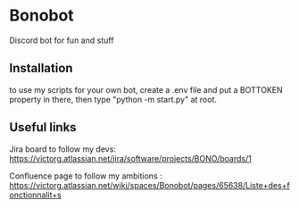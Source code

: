 # Bonobot
Discord bot for fun and stuff
## Installation
to use my scripts for your own bot, create a .env file and put a BOTTOKEN property in there, then type "python -m start.py" at root.
## Useful links
Jira board to follow my devs: https://victorg.atlassian.net/jira/software/projects/BONO/boards/1

Confluence page to follow my ambitions : https://victorg.atlassian.net/wiki/spaces/Bonobot/pages/65638/Liste+des+fonctionnalit+s
